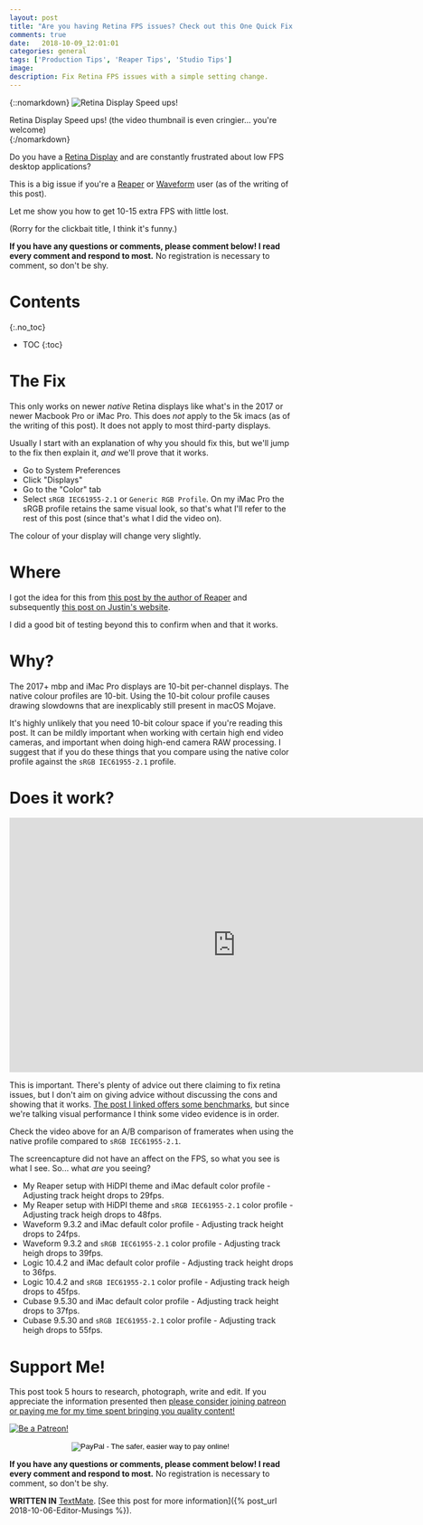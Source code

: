 ```yaml
---
layout: post
title: "Are you having Retina FPS issues? Check out this One Quick Fix that Apple doesn't want you to know about!"
comments: true
date:   2018-10-09_12:01:01 
categories: general
tags: ['Production Tips', 'Reaper Tips', 'Studio Tips']
image:
description: Fix Retina FPS issues with a simple setting change.
---
```


{::nomarkdown}
  <img src="/assets/General/Retina.png" alt="Retina Display Speed ups!">
  <div class="image-caption">Retina Display Speed ups! (the video thumbnail is even cringier... you're welcome)</div>
{:/nomarkdown}


Do you have a [Retina Display](https://en.wikipedia.org/wiki/Retina_display) and are constantly frustrated about low FPS desktop applications?

This is a big issue if you're a [Reaper](https://www.reaper.fm) or [Waveform](https://www.tracktion.com/products/waveform) user (as of the writing of this post).

Let me show you how to get 10-15 extra FPS with little lost.

(Rorry for the clickbait title, I think it's funny.)

<!--more-->

**If you have any questions or comments, please comment below! I read every comment and respond to most.** No registration is necessary to comment, so don't be shy.

# Contents
{:.no_toc}
* TOC
{:toc}

# The Fix

This only works on newer _native_ Retina displays like what's in the 2017 or newer Macbook Pro or iMac Pro. This does _not_ apply to the 5k imacs (as of the writing of this post). It does not apply to most third-party displays.

Usually I start with an explanation of why you should fix this, but we'll jump to the fix then explain it, _and_ we'll prove that it works.

* Go to System Preferences
* Click "Displays"
* Go to the "Color" tab
* Select `sRGB IEC61955-2.1` or `Generic RGB Profile`. On my iMac Pro the sRGB profile retains the same visual look, so that's what I'll refer to the rest of this post (since that's what I did the video on).

The colour of your display will change very slightly.

# Where

I got the idea for this from [this post by the author of Reaper](https://forum.cockos.com/showpost.php?p=1796064&postcount=40) and subsequently [this post on Justin's website](https://user.cockos.com/~deadbeef/index.php?article=697).

I did a good bit of testing beyond this to confirm when and that it works.

# Why?

The 2017+ mbp and iMac Pro displays are 10-bit per-channel displays. The native colour profiles are 10-bit. Using the 10-bit colour profile causes drawing slowdowns that are inexplicably still present in macOS Mojave.

It's highly unlikely that you need 10-bit colour space if you're reading this post. It can be mildly important when working with certain high end video cameras, and important when doing high-end camera RAW processing. I suggest that if you do these things that you compare using the native color profile against the `sRGB IEC61955-2.1` profile.

# Does it work?

<iframe width="800" height="450" src="https://www.youtube.com/embed/RZtfpfRYu4g" frameborder="0" allow="autoplay; encrypted-media" allowfullscreen></iframe>

This is important. There's plenty of advice out there claiming to fix retina issues, but I don't aim on giving advice without discussing the cons and showing that it works. [The post I linked offers some benchmarks](https://user.cockos.com/~deadbeef/index.php?article=697), but since we're talking visual performance I think some video evidence is in order.

Check the video above for an A/B comparison of framerates when using the native profile compared to `sRGB IEC61955-2.1`.

The screencapture did not have an affect on the FPS, so what you see is what I see. So... what _are_ you seeing?

* My Reaper setup with HiDPI theme and iMac default color profile - Adjusting track height drops to 29fps.
* My Reaper setup with HiDPI theme and `sRGB IEC61955-2.1` color profile - Adjusting track heigh drops to 48fps.
* Waveform 9.3.2 and iMac default color profile - Adjusting track height drops to 24fps.
* Waveform 9.3.2 and `sRGB IEC61955-2.1` color profile - Adjusting track heigh drops to 39fps.
* Logic 10.4.2 and iMac default color profile - Adjusting track height drops to 36fps.
* Logic 10.4.2 and `sRGB IEC61955-2.1` color profile - Adjusting track heigh drops to 45fps.
* Cubase 9.5.30 and iMac default color profile - Adjusting track height drops to 37fps.
* Cubase 9.5.30 and `sRGB IEC61955-2.1` color profile - Adjusting track heigh drops to 55fps.

# Support Me!

This post took 5 hours to research, photograph, write and edit. If you appreciate the information presented then <a href="/DonateNow/">please consider joining patreon or paying me for my time spent bringing you quality content!</a>

<a href="https://www.patreon.com/bePatron?u=7465992"> <img class="patreon-button" src="/assets/Patreon.png" alt="Be a Patreon!"></a>

<form style="text-align: center;" action="https://www.paypal.com/cgi-bin/webscr" method="post" target="_top">
<input type="hidden" name="cmd" value="_s-xclick">
<input type="hidden" name="hosted_button_id" value="BR247JAZBTUJJ">
<input type="image" src="https://www.paypalobjects.com/en_US/i/btn/btn_donateCC_LG.gif" border="0" name="submit" alt="PayPal - The safer, easier way to pay online!">
<img alt="" border="0" src="https://www.paypalobjects.com/en_US/i/scr/pixel.gif" width="1" height="1">
</form>

**If you have any questions or comments, please comment below! I read every comment and respond to most.** No registration is necessary to comment, so don't be shy.

**WRITTEN IN** [TextMate](https://macromates.com). [See this post for more information]({% post_url 2018-10-06-Editor-Musings %}).

